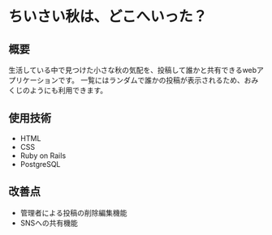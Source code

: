 # ちいさい秋は、どこへいった？

## 概要
生活している中で見つけた小さな秋の気配を、投稿して誰かと共有できるwebアプリケーションです。
一覧にはランダムで誰かの投稿が表示されるため、おみくじのようにも利用できます。

## 使用技術
- HTML
- CSS
- Ruby on Rails
- PostgreSQL

## 改善点
- 管理者による投稿の削除編集機能
- SNSへの共有機能
